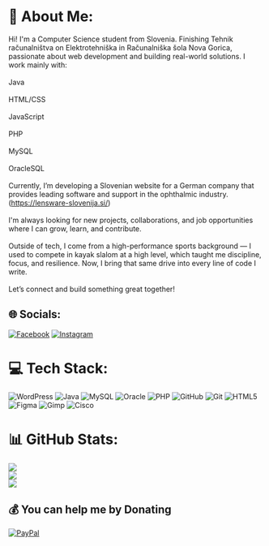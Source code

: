 # 💫 About Me:
Hi! I'm a Computer Science student from Slovenia. Finishing Tehnik računalništva on Elektrotehniška in Računalniška šola Nova Gorica, passionate about web development and building real-world solutions. I work mainly with:<br><br>Java<br><br>HTML/CSS<br><br>JavaScript<br><br>PHP<br><br>MySQL<br><br>OracleSQL<br><br>Currently, I’m developing a Slovenian website for a German company that provides leading software and support in the ophthalmic industry.(https://lensware-slovenija.si/)<br><br>I'm always looking for new projects, collaborations, and job opportunities where I can grow, learn, and contribute.<br><br>Outside of tech, I come from a high-performance sports background — I used to compete in kayak slalom at a high level, which taught me discipline, focus, and resilience. Now, I bring that same drive into every line of code I write.<br><br>Let’s connect and build something great together!


## 🌐 Socials:
[![Facebook](https://img.shields.io/badge/Facebook-%231877F2.svg?logo=Facebook&logoColor=white)](https://facebook.com/atejzobecurbancic) [![Instagram](https://img.shields.io/badge/Instagram-%23E4405F.svg?logo=Instagram&logoColor=white)](https://instagram.com/atejzobecurbancic) 

# 💻 Tech Stack:
![WordPress](https://img.shields.io/badge/WordPress-%23117AC9.svg?style=for-the-badge&logo=WordPress&logoColor=white) ![Java](https://img.shields.io/badge/java-%23ED8B00.svg?style=for-the-badge&logo=openjdk&logoColor=white) ![MySQL](https://img.shields.io/badge/mysql-4479A1.svg?style=for-the-badge&logo=mysql&logoColor=white) ![Oracle](https://img.shields.io/badge/Oracle-F80000?style=for-the-badge&logo=oracle&logoColor=white) ![PHP](https://img.shields.io/badge/php-%23777BB4.svg?style=for-the-badge&logo=php&logoColor=white) ![GitHub](https://img.shields.io/badge/github-%23121011.svg?style=for-the-badge&logo=github&logoColor=white) ![Git](https://img.shields.io/badge/git-%23F05033.svg?style=for-the-badge&logo=git&logoColor=white) ![HTML5](https://img.shields.io/badge/html5-%23E34F26.svg?style=for-the-badge&logo=html5&logoColor=white) ![Figma](https://img.shields.io/badge/figma-%23F24E1E.svg?style=for-the-badge&logo=figma&logoColor=white) ![Gimp](https://img.shields.io/badge/Gimp-657D8B?style=for-the-badge&logo=gimp&logoColor=FFFFFF) ![Cisco](https://img.shields.io/badge/cisco-%23049fd9.svg?style=for-the-badge&logo=cisco&logoColor=black)
# 📊 GitHub Stats:
![](https://github-readme-stats.vercel.app/api?username=atejzu&theme=dark&hide_border=false&include_all_commits=false&count_private=false)<br/>
![](https://nirzak-streak-stats.vercel.app/?user=atejzu&theme=dark&hide_border=false)<br/>
![](https://github-readme-stats.vercel.app/api/top-langs/?username=atejzu&theme=dark&hide_border=false&include_all_commits=false&count_private=false&layout=compact)

  ## 💰 You can help me by Donating
  [![PayPal](https://img.shields.io/badge/PayPal-00457C?style=for-the-badge&logo=paypal&logoColor=white)](https://paypal.me/https://www.paypal.me/atejzu) 

  
<!-- Proudly created with GPRM ( https://gprm.itsvg.in ) -->
